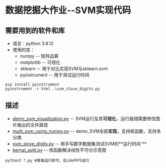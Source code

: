 # 数据挖掘大作业--SVM实现代码

## 需要用到的软件和库

* 语言：python 3.8.12
* 使用的库：
  * numpy  -- 矩阵运算
  * matplotlib -- 可视化
  * sklearn -- 用于对比实现SVM与sklearn.svm
  *  pyinstrument -- 用于测试运行时间



```shell
pip install pyinstrument 
pyinstrument -r html .\svm_slove_digits.py
```



## 描述

-  [demo_svm_visualization.py](demo_svm_visualization.py)  -- SVM运行及其**可视化**，运行报错需要修改图片输出的文件路径
- [multi_svm_using_numpy.py](multi_svm_using_numpy.py)  -- demo_SVM全部**实现**，支持核函数，支持多分类
- [svm_slove_digits.py](svm_slove_digits.py)  -- 用手写数字数据集测试SVM的**运行时间 **
- [kernal_split.py](kernal_split.py)  -- 核函数解决线性不可分示意图

```shell
python3 *.py #直接运行即可，在ide中F5运行
```

